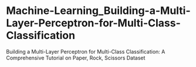 # Machine-Learning_Building-a-Multi-Layer-Perceptron-for-Multi-Class-Classification
Building a Multi-Layer Perceptron for Multi-Class Classification: A Comprehensive Tutorial on Paper, Rock, Scissors Dataset
